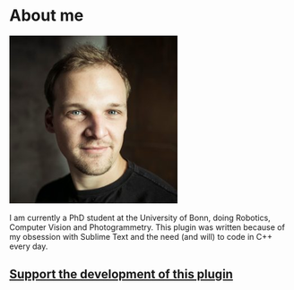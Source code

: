 # About me

![My pic](img/my_photo.jpg) 

I am currently a PhD student at the University of Bonn, doing Robotics,
Computer Vision and Photogrammetry. This plugin was written because of my
obsession with Sublime Text and the need (and will) to code in C++ every day.

## [Support the development of this plugin](support.md)
